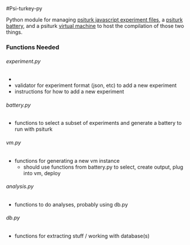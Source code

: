 #Psi-turkey-py

Python module for managing [psiturk javascript experiment files](https://github.com/psiturk/psiturk-experiments), a [psiturk battery](https://github.com/psiturk/psiturk-battery), and a psiturk [virtual machine](https://github.com/psiturk/psiturk-vm) to host the compilation of those two things.  

### Functions Needed

###### experiment.py

- 
- validator for experiment format (json, etc) to add a new experiment
- instructions for how to add a new experiment

###### battery.py

- functions to select a subset of experiments and generate a battery to run with psiturk

###### vm.py

- functions for generating a new vm instance
   - should use functions from battery.py to select, create output, plug into vm, deploy

###### analysis.py

- functions to do analyses, probably using db.py

###### db.py

- functions for extracting stuff / working with database(s)
